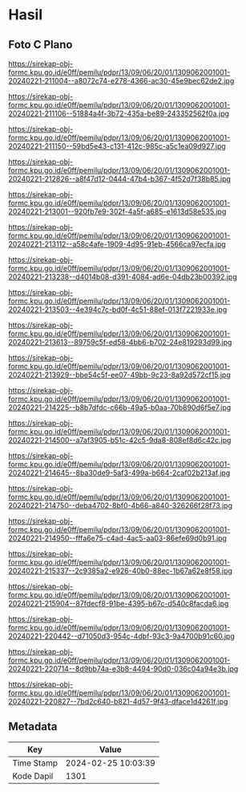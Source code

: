 # Hasil

## Foto C Plano

https://sirekap-obj-formc.kpu.go.id/e0ff/pemilu/pdpr/13/09/06/20/01/1309062001001-20240221-211004--a8072c74-e278-4366-ac30-45e9bec62de2.jpg

https://sirekap-obj-formc.kpu.go.id/e0ff/pemilu/pdpr/13/09/06/20/01/1309062001001-20240221-211106--51884a4f-3b72-435a-be89-243352562f0a.jpg

https://sirekap-obj-formc.kpu.go.id/e0ff/pemilu/pdpr/13/09/06/20/01/1309062001001-20240221-211150--59bd5e43-c131-412c-985c-a5c1ea09d927.jpg

https://sirekap-obj-formc.kpu.go.id/e0ff/pemilu/pdpr/13/09/06/20/01/1309062001001-20240221-212826--a8f47d12-0444-47b4-b367-4f52d7f38b85.jpg

https://sirekap-obj-formc.kpu.go.id/e0ff/pemilu/pdpr/13/09/06/20/01/1309062001001-20240221-213001--920fb7e9-302f-4a5f-a685-e1613d58e535.jpg

https://sirekap-obj-formc.kpu.go.id/e0ff/pemilu/pdpr/13/09/06/20/01/1309062001001-20240221-213112--a58c4afe-1909-4d95-91eb-4566ca97ecfa.jpg

https://sirekap-obj-formc.kpu.go.id/e0ff/pemilu/pdpr/13/09/06/20/01/1309062001001-20240221-213238--d4014b08-d391-4084-ad6e-04db23b00392.jpg

https://sirekap-obj-formc.kpu.go.id/e0ff/pemilu/pdpr/13/09/06/20/01/1309062001001-20240221-213503--4e394c7c-bd0f-4c51-88ef-013f7221933e.jpg

https://sirekap-obj-formc.kpu.go.id/e0ff/pemilu/pdpr/13/09/06/20/01/1309062001001-20240221-213613--89759c5f-ed58-4bb6-b702-24e819293d99.jpg

https://sirekap-obj-formc.kpu.go.id/e0ff/pemilu/pdpr/13/09/06/20/01/1309062001001-20240221-213929--bbe54c5f-ee07-49bb-9c23-8a92d572cf15.jpg

https://sirekap-obj-formc.kpu.go.id/e0ff/pemilu/pdpr/13/09/06/20/01/1309062001001-20240221-214225--b8b7dfdc-c66b-49a5-b0aa-70b890d6f5e7.jpg

https://sirekap-obj-formc.kpu.go.id/e0ff/pemilu/pdpr/13/09/06/20/01/1309062001001-20240221-214500--a7af3905-b51c-42c5-9da8-808ef8d6c42c.jpg

https://sirekap-obj-formc.kpu.go.id/e0ff/pemilu/pdpr/13/09/06/20/01/1309062001001-20240221-214645--8ba30de9-5af3-499a-b664-2caf02b213af.jpg

https://sirekap-obj-formc.kpu.go.id/e0ff/pemilu/pdpr/13/09/06/20/01/1309062001001-20240221-214750--deba4702-8bf0-4b66-a840-326266f28f73.jpg

https://sirekap-obj-formc.kpu.go.id/e0ff/pemilu/pdpr/13/09/06/20/01/1309062001001-20240221-214950--fffa6e75-c4ad-4ac5-aa03-86efe69d0b91.jpg

https://sirekap-obj-formc.kpu.go.id/e0ff/pemilu/pdpr/13/09/06/20/01/1309062001001-20240221-215337--2c9385a2-e926-40b0-88ec-1b67a62e8f58.jpg

https://sirekap-obj-formc.kpu.go.id/e0ff/pemilu/pdpr/13/09/06/20/01/1309062001001-20240221-215904--87fdecf8-91be-4395-b67c-d540c8facda6.jpg

https://sirekap-obj-formc.kpu.go.id/e0ff/pemilu/pdpr/13/09/06/20/01/1309062001001-20240221-220442--d71050d3-954c-4dbf-93c3-9a4700b91c60.jpg

https://sirekap-obj-formc.kpu.go.id/e0ff/pemilu/pdpr/13/09/06/20/01/1309062001001-20240221-220714--8d9bb74a-e3b8-4494-90d0-036c04a94e3b.jpg

https://sirekap-obj-formc.kpu.go.id/e0ff/pemilu/pdpr/13/09/06/20/01/1309062001001-20240221-220827--7bd2c640-b821-4d57-9f43-dface1d4261f.jpg


## Metadata

| Key        | Value               |
| ---------- | ------------------- |
| Time Stamp | 2024-02-25 10:03:39 |
| Kode Dapil | 1301                |



